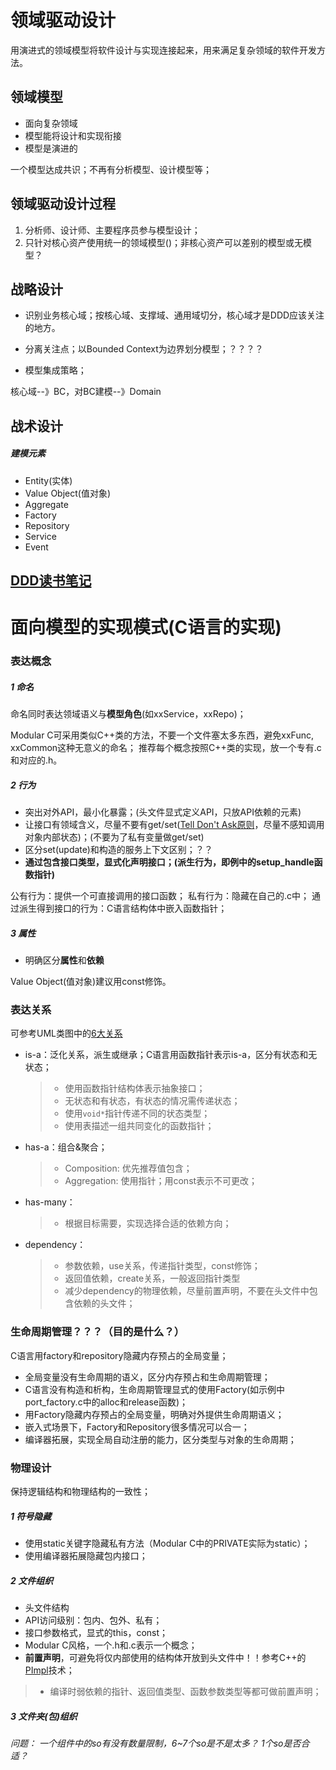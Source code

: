 # 领域驱动设计
用演进式的领域模型将软件设计与实现连接起来，用来满足复杂领域的软件开发方法。

## 领域模型
- 面向复杂领域
- 模型能将设计和实现衔接
- 模型是演进的

一个模型达成共识；不再有分析模型、设计模型等；

## 领域驱动设计过程
1. 分析师、设计师、主要程序员参与模型设计；
2. 只针对核心资产使用统一的领域模型()；非核心资产可以差别的模型或无模型？

## 战略设计
- 识别业务核心域；按核心域、支撑域、通用域切分，核心域才是DDD应该关注的地方。
- 分离关注点；以Bounded Context为边界划分模型；？？？？

- 模型集成策略；

核心域--》BC，对BC建模--》Domain

## 战术设计
##### 建模元素
- Entity(实体)
- Value Object(值对象)
- Aggregate
- Factory
- Repository
- Service
- Event

## [DDD读书笔记](../reading/ddd_notes.md)

# 面向模型的实现模式(C语言的实现)
### 表达概念
##### 1 命名
命名同时表达领域语义与**模型角色**(如xxService，xxRepo)；

Modular C可采用类似C++类的方法，不要一个文件塞太多东西，避免xxFunc, xxCommon这种无意义的命名；
推荐每个概念按照C++类的实现，放一个专有.c和对应的.h。

##### 2 行为
- 突出对外API，最小化暴露；(头文件显式定义API，只放API依赖的元素)
- 让接口有领域含义，尽量不要有get/set([Tell Don't Ask原则](https://www.aqee.net/post/tell-dont-ask.html)，尽量不感知调用对象内部状态)；(不要为了私有变量做get/set)
- 区分set(update)和构造的服务上下文区别；？？
- **通过包含接口类型，显式化声明接口；(派生行为，即例中的setup_handle函数指针)**

公有行为：提供一个可直接调用的接口函数；
私有行为：隐藏在自己的.c中；
通过派生得到接口的行为：C语言结构体中嵌入函数指针；

##### 3 属性
- 明确区分**属性**和**依赖**

Value Object(值对象)建议用const修饰。

### 表达关系
可参考UML类图中的[6大关系](uml.md)
- is-a：泛化关系，派生或继承；C语言用函数指针表示is-a，区分有状态和无状态；
  > - 使用函数指针结构体表示抽象接口；
  > - 无状态和有状态，有状态的情况需传递状态；
  > - 使用`void*`指针传递不同的状态类型；
  > - 使用表描述一组共同变化的函数指针； 
- has-a：组合&聚合；
  > - Composition: 优先推荐值包含；
  > - Aggregation: 使用指针；用const表示不可更改；
- has-many：
  > - 根据目标需要，实现选择合适的依赖方向； 
- dependency：
  > - 参数依赖，use关系，传递指针类型，const修饰；
  > - 返回值依赖，create关系，一般返回指针类型
  > - 减少dependency的物理依赖，尽量前置声明，不要在头文件中包含依赖的头文件；

### 生命周期管理？？？（目的是什么？）

C语言用factory和repository隐藏内存预占的全局变量；

- 全局变量没有生命周期的语义，区分内存预占和生命周期管理；
- C语言没有构造和析构，生命周期管理显式的使用Factory(如示例中port_factory.c中的alloc和release函数)；
- 用Factory隐藏内存预占的全局变量，明确对外提供生命周期语义；
- 嵌入式场景下，Factory和Repository很多情况可以合一；
- 编译器拓展，实现全局自动注册的能力，区分类型与对象的生命周期；


### 物理设计
保持逻辑结构和物理结构的一致性；

##### 1 符号隐藏
- 使用static关键字隐藏私有方法（Modular C中的PRIVATE实际为static）；
- 使用编译器拓展隐藏包内接口；
##### 2 文件组织
- 头文件结构
- API访问级别：包内、包外、私有；
- 接口参数格式，显式的this，const；
- Modular C风格，一个.h和.c表示一个概念；
- **前置声明**，可避免将仅内部使用的结构体开放到头文件中！！参考C++的[PImpl](https://en.cppreference.com/w/cpp/language/pimpl)技术；
> - 编译时弱依赖的指针、返回值类型、函数参数类型等都可做前置声明；
##### 3 文件夹(包)组织
*问题： 一个组件中的so有没有数量限制，6~7个so是不是太多？ 1个so是否合适？*
